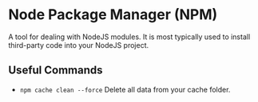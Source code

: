 # Node Package Manager (NPM)
A tool for dealing with NodeJS modules. It is most typically used to install third-party code into your NodeJS project.

## Useful Commands
- `npm cache clean --force` Delete all data from your cache folder.